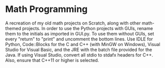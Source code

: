 # Math Programming
A recreation of my old math projects on Scratch, along with other math-themed projects.
In order to use the Python projects with GUIs, rename them to the initials as imported in GUI.py.
To use them without GUIs, set every "return" to "print" and uncomment the bottom lines.
Use IDLE for Python, Code::Blocks for the C and C++ (with MinGW on Windows), Visual Studio for Visual Basic, and the JRE with the batch file provided for the Java.
If using Visual Studio, convert all stdio to stdafx headers for C++. Also, ensure that C++11 or higher is selected.